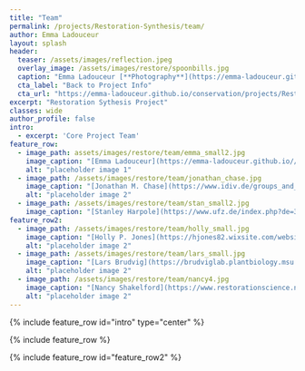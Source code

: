 ```yaml
---
title: "Team"
permalink: /projects/Restoration-Synthesis/team/
author: Emma Ladouceur
layout: splash
header:
  teaser: /assets/images/reflection.jpeg
  overlay_image: /assets/images/restore/spoonbills.jpg
  caption: "Emma Ladouceur [**Photography**](https://emma-ladouceur.github.io//conservation/portfolio-archive/)"
  cta_label: "Back to Project Info"
  cta_url: "https://emma-ladouceur.github.io/conservation/projects/Restoration-Synthesis/"
excerpt: "Restoration Sythesis Project"
classes: wide
author_profile: false
intro: 
  - excerpt: 'Core Project Team'
feature_row:
  - image_path: assets/images/restore/team/emma_small2.jpg
    image_caption: "[Emma Ladouceur](https://emma-ladouceur.github.io//conservation/about/), Organiser, Postdoc, Biodiversity Synthesis & Physiological Diversity, iDiv"
    alt: "placeholder image 1"
  - image_path: /assets/images/restore/team/jonathan_chase.jpg
    image_caption: "[Jonathan M. Chase](https://www.idiv.de/groups_and_people/core_groups/synthesis.html), Professor, Biodiversity Synthesis, iDiv"
    alt: "placeholder image 2"
  - image_path: /assets/images/restore/team/stan_small2.jpg
    image_caption: "[Stanley Harpole](https://www.ufz.de/index.php?de=34230), Professor, Physiological Diversity, iDiv"
feature_row2:
  - image_path: /assets/images/restore/team/holly_small.jpg
    image_caption: "[Holly P. Jones](https://hjones82.wixsite.com/website), Associate Professor, Biological Sciences, Northern Illinois University"
    alt: "placeholder image 2"
  - image_path: /assets/images/restore/team/lars_small.jpg
    image_caption: "[Lars Brudvig](https://brudviglab.plantbiology.msu.edu/), Associate Professor, Plant Biology, Michigan State University"
    alt: "placeholder image 2"
  - image_path: /assets/images/restore/team/nancy4.jpg
    image_caption: "[Nancy Shakelford](https://www.restorationscience.net/), Postdoc, Institute of Arctic & Alpine Research, University of Colorado Boulder"
    alt: "placeholder image 2"
---
```


{% include feature_row id="intro" type="center" %}

{% include feature_row %}

{% include feature_row id="feature_row2"  %}

